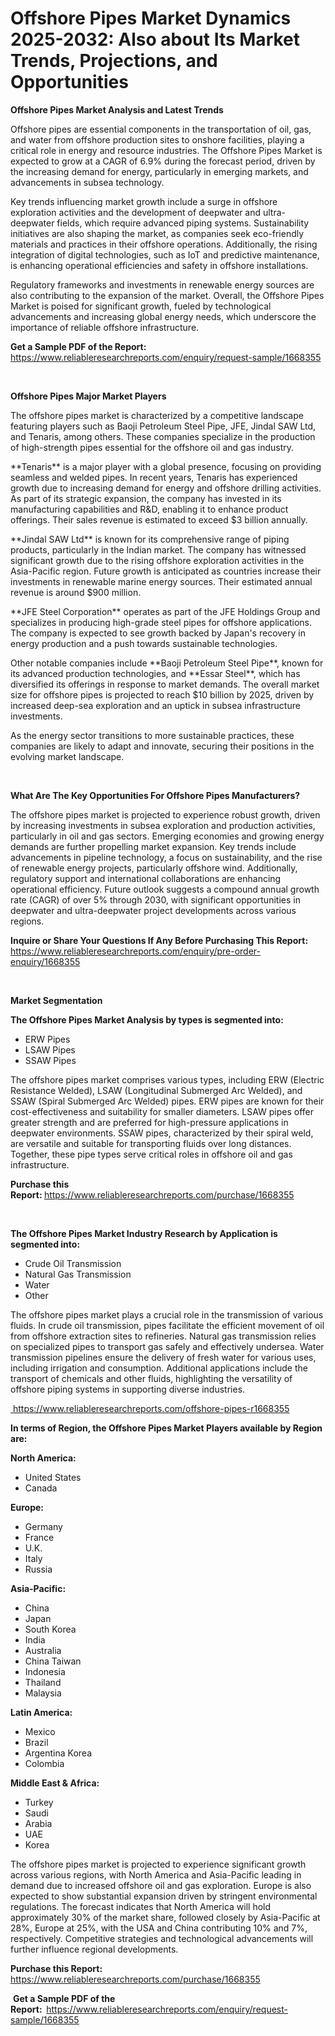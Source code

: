 <p><h1>Offshore Pipes Market Dynamics 2025-2032: Also about Its Market Trends, Projections, and Opportunities</h1></p><p><strong>Offshore Pipes Market Analysis and Latest Trends</strong></p>
<p><p>Offshore pipes are essential components in the transportation of oil, gas, and water from offshore production sites to onshore facilities, playing a critical role in energy and resource industries. The Offshore Pipes Market is expected to grow at a CAGR of 6.9% during the forecast period, driven by the increasing demand for energy, particularly in emerging markets, and advancements in subsea technology.</p><p>Key trends influencing market growth include a surge in offshore exploration activities and the development of deepwater and ultra-deepwater fields, which require advanced piping systems. Sustainability initiatives are also shaping the market, as companies seek eco-friendly materials and practices in their offshore operations. Additionally, the rising integration of digital technologies, such as IoT and predictive maintenance, is enhancing operational efficiencies and safety in offshore installations.</p><p>Regulatory frameworks and investments in renewable energy sources are also contributing to the expansion of the market. Overall, the Offshore Pipes Market is poised for significant growth, fueled by technological advancements and increasing global energy needs, which underscore the importance of reliable offshore infrastructure.</p></p>
<p><strong>Get a Sample PDF of the Report:&nbsp;</strong> <a href="https://www.reliableresearchreports.com/enquiry/request-sample/1668355?utm_campaign=2208&utm_medium=2&utm_source=Github&utm_content=ia&utm_term=17042025&utm_id=offshore-pipes">https://www.reliableresearchreports.com/enquiry/request-sample/1668355</a></p>
<p>&nbsp;</p>
<p><strong>Offshore Pipes Major Market Players</strong></p>
<p><p>The offshore pipes market is characterized by a competitive landscape featuring players such as Baoji Petroleum Steel Pipe, JFE, Jindal SAW Ltd, and Tenaris, among others. These companies specialize in the production of high-strength pipes essential for the offshore oil and gas industry.</p><p>**Tenaris** is a major player with a global presence, focusing on providing seamless and welded pipes. In recent years, Tenaris has experienced growth due to increasing demand for energy and offshore drilling activities. As part of its strategic expansion, the company has invested in its manufacturing capabilities and R&D, enabling it to enhance product offerings. Their sales revenue is estimated to exceed $3 billion annually.</p><p>**Jindal SAW Ltd** is known for its comprehensive range of piping products, particularly in the Indian market. The company has witnessed significant growth due to the rising offshore exploration activities in the Asia-Pacific region. Future growth is anticipated as countries increase their investments in renewable marine energy sources. Their estimated annual revenue is around $900 million.</p><p>**JFE Steel Corporation** operates as part of the JFE Holdings Group and specializes in producing high-grade steel pipes for offshore applications. The company is expected to see growth backed by Japan's recovery in energy production and a push towards sustainable technologies.</p><p>Other notable companies include **Baoji Petroleum Steel Pipe**, known for its advanced production technologies, and **Essar Steel**, which has diversified its offerings in response to market demands. The overall market size for offshore pipes is projected to reach $10 billion by 2025, driven by increased deep-sea exploration and an uptick in subsea infrastructure investments. </p><p>As the energy sector transitions to more sustainable practices, these companies are likely to adapt and innovate, securing their positions in the evolving market landscape.</p></p>
<p>&nbsp;</p>
<p><strong>What Are The Key Opportunities For Offshore Pipes Manufacturers?</strong></p>
<p><p>The offshore pipes market is projected to experience robust growth, driven by increasing investments in subsea exploration and production activities, particularly in oil and gas sectors. Emerging economies and growing energy demands are further propelling market expansion. Key trends include advancements in pipeline technology, a focus on sustainability, and the rise of renewable energy projects, particularly offshore wind. Additionally, regulatory support and international collaborations are enhancing operational efficiency. Future outlook suggests a compound annual growth rate (CAGR) of over 5% through 2030, with significant opportunities in deepwater and ultra-deepwater project developments across various regions.</p></p>
<p><strong>Inquire or Share Your Questions If Any Before Purchasing This Report:</strong> <a href="https://www.reliableresearchreports.com/enquiry/pre-order-enquiry/1668355?utm_campaign=2208&utm_medium=2&utm_source=Github&utm_content=ia&utm_term=17042025&utm_id=offshore-pipes">https://www.reliableresearchreports.com/enquiry/pre-order-enquiry/1668355</a></p>
<p>&nbsp;</p>
<p><strong>Market Segmentation</strong></p>
<p><strong>The Offshore Pipes Market Analysis by types is segmented into:</strong></p>
<p><ul><li>ERW Pipes</li><li>LSAW Pipes</li><li>SSAW Pipes</li></ul></p>
<p><p>The offshore pipes market comprises various types, including ERW (Electric Resistance Welded), LSAW (Longitudinal Submerged Arc Welded), and SSAW (Spiral Submerged Arc Welded) pipes. ERW pipes are known for their cost-effectiveness and suitability for smaller diameters. LSAW pipes offer greater strength and are preferred for high-pressure applications in deepwater environments. SSAW pipes, characterized by their spiral weld, are versatile and suitable for transporting fluids over long distances. Together, these pipe types serve critical roles in offshore oil and gas infrastructure.</p></p>
<p><strong>Purchase this Report:&nbsp;</strong><a href="https://www.reliableresearchreports.com/purchase/1668355?utm_campaign=2208&utm_medium=2&utm_source=Github&utm_content=ia&utm_term=17042025&utm_id=offshore-pipes">https://www.reliableresearchreports.com/purchase/1668355</a></p>
<p>&nbsp;</p>
<p><strong>The Offshore Pipes Market Industry Research by Application is segmented into:</strong></p>
<p><ul><li>Crude Oil Transmission</li><li>Natural Gas Transmission</li><li>Water</li><li>Other</li></ul></p>
<p><p>The offshore pipes market plays a crucial role in the transmission of various fluids. In crude oil transmission, pipes facilitate the efficient movement of oil from offshore extraction sites to refineries. Natural gas transmission relies on specialized pipes to transport gas safely and effectively undersea. Water transmission pipelines ensure the delivery of fresh water for various uses, including irrigation and consumption. Additional applications include the transport of chemicals and other fluids, highlighting the versatility of offshore piping systems in supporting diverse industries.</p></p>
<p><a href="https://www.reliableresearchreports.com/offshore-pipes-r1668355?utm_campaign=2208&utm_medium=2&utm_source=Github&utm_content=ia&utm_term=17042025&utm_id=offshore-pipes">&nbsp;https://www.reliableresearchreports.com/offshore-pipes-r1668355</a></p>
<p><strong>In terms of Region, the Offshore Pipes Market Players available by Region are:</strong></p>
<p>
    <p> <strong> North America: </strong>
        <ul>
            <li>United States</li>
            <li>Canada</li>
        </ul>
        </p> 
    <p> <strong> Europe: </strong>
        <ul>
            <li>Germany</li>
            <li>France</li>
            <li>U.K.</li>
            <li>Italy</li>
            <li>Russia</li>
        </ul>
        </p> 
    <p> <strong> Asia-Pacific: </strong>
        <ul>
            <li>China</li>
            <li>Japan</li>
            <li>South Korea</li>
            <li>India</li>
            <li>Australia</li>
            <li>China Taiwan</li>
            <li>Indonesia</li>
            <li>Thailand</li>
            <li>Malaysia</li>
        </ul>
        </p> 
    <p> <strong> Latin America: </strong>
        <ul>
            <li>Mexico</li>
            <li>Brazil</li>
            <li>Argentina Korea</li>
            <li>Colombia</li>
        </ul>
        </p> 
    <p> <strong> Middle East & Africa: </strong>
        <ul>
            <li>Turkey</li>
            <li>Saudi</li>
            <li>Arabia</li>
            <li>UAE</li>
            <li>Korea</li>
        </ul>
    </p>
    </p>
<p><p>The offshore pipes market is projected to experience significant growth across various regions, with North America and Asia-Pacific leading in demand due to increased offshore oil and gas exploration. Europe is also expected to show substantial expansion driven by stringent environmental regulations. The forecast indicates that North America will hold approximately 30% of the market share, followed closely by Asia-Pacific at 28%, Europe at 25%, with the USA and China contributing 10% and 7%, respectively. Competitive strategies and technological advancements will further influence regional developments.</p></p>
<p><strong>Purchase this Report: </strong><a href="https://www.reliableresearchreports.com/purchase/1668355?utm_campaign=2208&utm_medium=2&utm_source=Github&utm_content=ia&utm_term=17042025&utm_id=offshore-pipes">https://www.reliableresearchreports.com/purchase/1668355</a></p>
<p>&nbsp;<strong>Get a Sample PDF of the Report:&nbsp;&nbsp;</strong><a href="https://www.reliableresearchreports.com/enquiry/request-sample/1668355?utm_campaign=2208&utm_medium=2&utm_source=Github&utm_content=ia&utm_term=17042025&utm_id=offshore-pipes">https://www.reliableresearchreports.com/enquiry/request-sample/1668355</a></p>
<p><strong></strong></p>
<p><p></p><p></p><p></p></p>